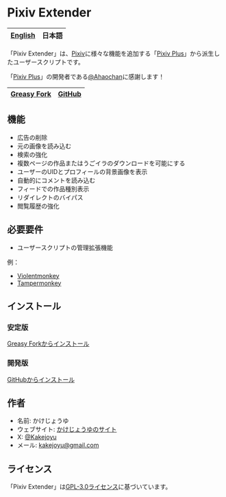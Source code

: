 # Pixiv Extender

| [English](https://github.com/Kakejoyu/PixivExtender/blob/main/README.md) | 日本語 |
|--|--|

「Pixiv Extender」は、[Pixiv](https://www.pixiv.net)に様々な機能を追加する「[Pixiv Plus](https://greasyfork.org/scripts/34153-pixiv-plus)」から派生したユーザースクリプトです。

「[Pixiv Plus](https://greasyfork.org/ja/scripts/34153-pixiv-plus)」の開発者である[@Ahaochan](https://greasyfork.org/users/30831-ahaochan)に感謝します！

| [Greasy Fork](https://greasyfork.org/scripts/482803-pixiv-extender) | [GitHub](https://github.com/Kakejoyu/PixivExtender) |
|--|--|

## 機能

- 広告の削除
- 元の画像を読み込む
- 検索の強化
- 複数ページの作品またはうごイラのダウンロードを可能にする
- ユーザーのUIDとプロフィールの背景画像を表示
- 自動的にコメントを読み込む
- フィードでの作品種別表示
- リダイレクトのバイパス
- 閲覧履歴の強化

## 必要要件

- ユーザースクリプトの管理拡張機能

例：

- [Violentmonkey](https://violentmonkey.github.io)
- [Tampermonkey](https://www.tampermonkey.net/)

## インストール

### 安定版

[Greasy Forkからインストール](https://update.greasyfork.org/scripts/482803/Pixiv%20Extender.user.js)

### 開発版

[GitHubからインストール](https://github.com/Kakejoyu/PixivExtender/raw/main/Pixiv_Extender.user.js)

## 作者

- 名前: かけじょうゆ
- ウェブサイト: [かけじょうゆのサイト](http://kakejoyu.github.io/ja)
- X: [@Kakejoyu](https://twitter.com/Kakejoyu)
- メール: <kakejoyu@gmail.com>

## ライセンス

「Pixiv Extender」は[GPL-3.0ライセンス](https://github.com/Kakejoyu/UserScripts/blob/main/LICENSE)に基づいています。
